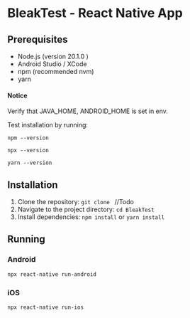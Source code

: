 # BleakTest - React Native App

## Prerequisites
* Node.js (version 20.1.0 )
* Android Studio / XCode
* npm (recommended nvm)
* yarn


#### Notice
Verify that JAVA_HOME, ANDROID_HOME is set in env.

Test installation by running:

`
npm --version
`

`
npx --version
`

`
yarn --version
`



## Installation

1. Clone the repository: `git clone ` //Todo
2. Navigate to the project directory: `cd BleakTest`
3. Install dependencies: `npm install` or `yarn install`

## Running

### Android

```bash
npx react-native run-android
```
### iOS

```bash
npx react-native run-ios
```
